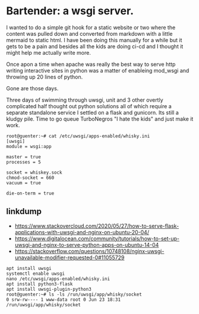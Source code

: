 # Bartender: a wsgi server.

I wanted to do a simple git hook for a static website or two where the content was pulled down and converted from markdown with a little mermaid to static html. I have been doing this manually for a while but it gets to be a pain and besides all the kids are doing ci-cd and I thought it might help me actually write more.

Once apon a time when apache was really the best way to serve http writing interactive sites in python was a matter of enableing mod_wsgi and throwing up 20 lines of python. 

Gone are those days. 

Three days of swimming through uwsgi, unit and 3 other overtly complicated half thought out python solutions all of which require a separate standalone service I settled on a flask and gunicorn. Its still a kludgy pile. Time to go queue TurboNegros "I hate the kids" and just make it work.


```
root@guenter:~# cat /etc/uwsgi/apps-enabled/whisky.ini
[uwsgi]
module = wsgi:app

master = true
processes = 5

socket = whiskey.sock
chmod-socket = 660
vacuum = true

die-on-term = true
```
## linkdump

- https://www.stackovercloud.com/2020/05/27/how-to-serve-flask-applications-with-uwsgi-and-nginx-on-ubuntu-20-04/
- https://www.digitalocean.com/community/tutorials/how-to-set-up-uwsgi-and-nginx-to-serve-python-apps-on-ubuntu-14-04
- https://stackoverflow.com/questions/10748108/nginx-uwsgi-unavailable-modifier-requested-0#11055729

```
apt install uwsgi
systemctl enable uwsgi
nano /etc/uwsgi/apps-enabled/whisky.ini
apt install python3-flask
apt install uwsgi-plugin-python3
root@guenter:~# ls -ls /run/uwsgi/app/whisky/socket
0 srw-rw---- 1 www-data root 0 Jun 23 18:31 /run/uwsgi/app/whisky/socket

```